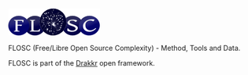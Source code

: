 ![Logo](Method/fr/Images/flosc-logo-small.png)

FLOSC (Free/Libre Open Source Complexity) - Method, Tools and Data.

FLOSC is part of the [Drakkr](http://www.drakkr.org) open framework.
